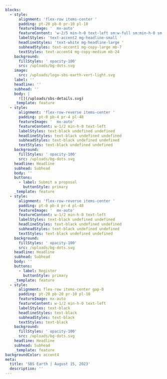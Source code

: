 ```yaml
---
blocks:
  - style:
      alignment: 'flex-row items-center '
      padding: pt-20 pb-0 pr-10 pl-10
      featureImage: '  mx-auto'
      featureContent: 'w-2/5 min-h-0 text-left sm:w-full sm:min-h-0 sm:text-left'
      labelStyles: 'text-accent2 mg-headline-small '
      headlineStyles: 'text-white mg-headline-large '
      subheadStyles: text-accent1 mg-copy-large mb-7
      textStyles: text-accent4 mg-copy-medium mb-24
    background:
      fillStyles: ' opacity-100'
      src: /uploads/bg-dots.svg
    image:
      src: /uploads/logo-sbs-earth-vert-light.svg
    label: ''
    headline: ''
    subhead: ''
    body: |
      ![](/uploads/sbs-details.svg)
    _template: feature
  - style:
      alignment: 'flex-row-reverse items-center '
      padding: pt-0 pb-4 pr-4 pl-48
      featureImage: '  mx-auto'
      featureContent: w-1/2 min-h-0 text-left
      labelStyles: text-black undefined undefined
      headlineStyles: text-black undefined undefined
      subheadStyles: text-black undefined undefined
      textStyles: text-black undefined undefined
    background:
      fillStyles: ' opacity-100'
      src: /uploads/bg-dots.svg
    headline: Headline
    subhead: Subhead
    body: ''
    buttons:
      - label: Submit a proposal
        buttonStyle: primary
    _template: feature
  - style:
      alignment: 'flex-row-reverse items-center '
      padding: pt-0 pb-4 pr-4 pl-48
      featureImage: '  mx-auto'
      featureContent: w-1/2 min-h-0 text-left
      labelStyles: text-black undefined undefined
      headlineStyles: text-black undefined undefined
      subheadStyles: text-black undefined undefined
      textStyles: text-black undefined undefined
    background:
      fillStyles: ' opacity-100'
      src: /uploads/bg-dots.svg
    headline: Headline
    subhead: Subhead
    body: ''
    buttons:
      - label: Register
        buttonStyle: primary
    _template: feature
  - style:
      alignment: flex-row items-center gap-0
      padding: pt-20 pb-20 pr-10 pl-10
      featureImage: mx-auto
      featureContent: w-1/2 min-h-0 text-left
      labelStyles: text-black
      headlineStyles: text-black
      subheadStyles: text-black
      textStyles: text-black
    background:
      fillStyles: ' opacity-100'
      src: /uploads/bg-dots.svg
    headline: Headline
    subhead: Subhead
    _template: feature
backgroundColor: accent4
meta:
  title: 'SBS Earth | August 15, 2023'
  description: ''
---
```

































